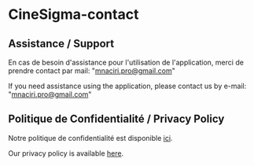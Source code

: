 # CineSigma-contact

## Assistance / Support

En cas de besoin d'assistance pour l'utilisation de l'application, merci de prendre contact par mail: "mnaciri.pro@gmail.com"

If you need assistance using the application, please contact us by e-mail: "mnaciri.pro@gmail.com"

## Politique de Confidentialité / Privacy Policy

Notre politique de confidentialité est disponible [ici](PRIVACY_POLICY_FR.md).

Our privacy policy is available [here](PRIVACY_POLICY_EN.md).
